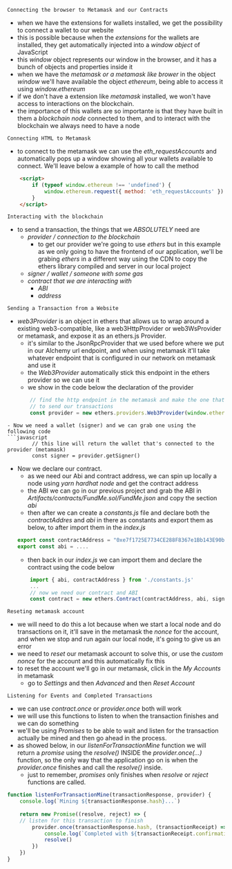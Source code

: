 `Connecting the browser to Metamask and our Contracts`
- when we have the extensions for wallets installed, we get the possibility to connect a wallet to our website
- this is possible because when the *extensions* for the wallets are installed, they get automatically injected into a *window object* of JavaScript
- this *window* object represents our window in the browser, and it has a bunch of objects and properties inside it 
- when we have the *metamask or a metamask like brower* in the object *window* we'll have available the object *ethereum*, being able to access it using *window.ethereum*
- if we don't have a extension like *metamask* installed, we won't have access to interactions on the blockchain. 
- the importance of this wallets are so importante is that they have built in them a *blockchain node* connected to them, and to interact with the blockchain we always need to have a node

`Connecting HTML to Metamask`
- to connect to the metamask we can use the *eth_requestAccounts* and automatically pops up a window showing all your wallets available to connect. We'll leave below a example of how to call the method
```html
	<script>
		if (typeof window.ethereum !== 'undefined') {
			window.ethereum.request({ method: 'eth_requestAccounts' })
		}
	</script>
```

`Interacting with the blockchain`
- to send a transaction, the things that we *ABSOLUTELY* need are
	- *provider / connection to the blockchain*
		- to get our provider we're going to use *ethers* but in this example as we only going to have the frontend of our application, we'll be grabing *ethers* in a different way using  the CDN to copy the ethers library compiled and server in our local project
	- *signer / wallet / someone with some gas*
	- *contract that we are interacting with*
		- *ABI*
		- *address* 

`Sending a Transaction from a Website`
- *web3Provider* is an object in ethers that allows us to wrap around a existing web3-compatible, like a web3HttpProvider or web3WsProvider or metamask, and expose it as an ethers.js Provider. 
	- it's similar to the JsonRpcProvider that we used before where we put in our Alchemy url endpoint, and when using metamask it'll take whatever endpoint that is configured in our network on metamask and use it
	- the *Web3Provider* automatically stick this endpoint in the ethers provider so we can use it
	- we show in the code below the declaration of the provider
	```javascript
		// find the http endpoint in the metamask and make the one that we use
		// to send our transactions
		const provider = new ethers.providers.Web3Provider(window.ethereum)
```
- Now we need a wallet (signer) and we can grab one using the following code
```javascript
		// this line will return the wallet that's connected to the provider (metamask)
		const signer = provider.getSigner()
```
- Now we declare our contract. 
	- as we need our Abi and contract address, we can spin up locally a node using *yarn hardhat node* and get the contract address
	- the ABI we can go in our previous project and grab the ABI in *Artifacts/contracts/FundMe.sol/FundMe.json* and copy the section *abi* 
	- then after we can create a *constants.js* file and declare both the *contractAddres* and *abi* in there as constants and export them as below, to after import them in the *index.js*
	```javascript 
	export const contractAddress = "0xe7f1725E7734CE288F8367e1Bb143E90bb3F0512"
	export const abi = ....
	```
	- then back in our *index.js* we can import them and declare the contract using the code below
	```javascript
		import { abi, contractAddress } from './constants.js'
		...
		// now we need our contract and ABI
		const contract = new ethers.Contract(contractAddress, abi, signer)
	```

`Reseting metamask account` 
- we will need to do this a lot because when we start a local node and do transactions on it, it'll save in the metamask the *nonce* for the account, and when we stop and run again our local node, it's going to give us an error
- we need to *reset* our metamask account to solve this, or use the *custom nonce* for the account and this automatically fix this 
- to reset the account we'll go in our metamask, click in the *My Accounts* in metamask
	- go to *Settings* and then *Advanced* and then *Reset Account* 

`Listening for Events and Completed Transactions`
- we can use *contract.once* or *provider.once* both will work
- we will use this functions to listen to when the transaction finishes and we can do something 
- we'll be using *Promises* to be able to wait and listen for the transaction actually be mined and then go ahead in the process.
- as showed below, in our *listenForTransactionMine* function we will return a *promise* using the *resolve()* INSIDE the *provider.once(...)* function, so the only way that the application go on is when the *provider.once* finishes and call the *resolve()* inside.
	- just to remember, *promises* only finishes when *resolve* or *reject* functions are called.
```javascript
function listenForTransactionMine(transactionResponse, provider) {
	console.log(`Mining ${transactionResponse.hash}...`)
	
	return new Promise((resolve, reject) => {
	// listen for this transaction to finish
		provider.once(transactionResponse.hash, (transactionReceipt) => {
			console.log(`Completed with ${transactionReceipt.confirmations} confirmations`)
			resolve()
		})		
	})
}
```

